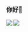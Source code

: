 ### 你好👋
<img align="left" src="https://github-readme-stats.vercel.app/api?username=jiajiaxd&show_icons=true&theme=jolly" />  
<div align="left"> <img src="https://github-readme-stats.vercel.app/api/top-langs/?username=jiajiaxd&hide_border=true&layout=compact&show_icons=true&theme=jolly" /> </div>

